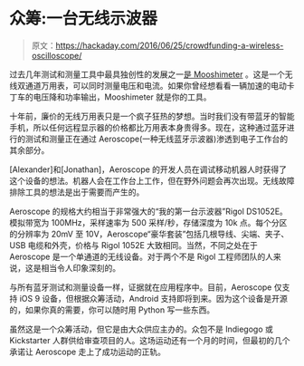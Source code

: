 # 众筹:一台无线示波器

> 原文：<https://hackaday.com/2016/06/25/crowdfunding-a-wireless-oscilloscope/>

过去几年测试和测量工具中最具独创性的发展之一[是 Mooshimeter](http://hackaday.com/2014/01/08/mooshimeter-the-why-didnt-i-think-of-that-multimeter/) 。这是一个无线双通道万用表，可以同时测量电压和电流。如果你曾经想看看一辆加速的电动卡丁车的电压降和功率输出，Mooshimeter 就是你的工具。

十年前，廉价的无线万用表只是一个疯子狂热的梦想。当时我们没有带蓝牙的智能手机，所以任何远程显示器的价格都比万用表本身贵得多。现在，这种通过蓝牙进行的测试和测量正在通过 Aeroscope(一种无线蓝牙示波器)渗透到电子工作台的其余部分。

[Alexander]和[Jonathan]，Aeroscope 的开发人员在调试移动机器人时获得了这个设备的想法。机器人会在工作台上工作，但在野外问题会再次出现。无线故障排除工具的想法是出于需要而产生的。

Aeroscope 的规格大约相当于非常强大的“我的第一台示波器”Rigol DS1052E。模拟带宽为 100MHz，采样速率为 500 采样/秒，存储深度为 10k 点。每个分区的分辨率为 20mV 至 10V，Aeroscope“豪华套装”包括几根导线、尖端、夹子、USB 电缆和外壳，价格与 Rigol 1052E 大致相同。当然，不同之处在于 Aeroscope 是一个单通道的无线设备。对于两个不是 Rigol 工程师团队的人来说，这是相当令人印象深刻的。

与所有蓝牙测试和测量设备一样，证据就在应用程序中。目前，Aeroscope 仅支持 iOS 9 设备，但根据众筹活动，Android 支持即将到来。因为这个设备是开源的，如果你真的需要，你可以随时用 Python 写一些东西。

虽然这是一个众筹活动，但它是由大众供应主办的。众包不是 Indiegogo 或 Kickstarter 人群供给审查项目的人。这场运动还有一个月的时间，但最初的几个承诺让 Aeroscope 走上了成功运动的正轨。